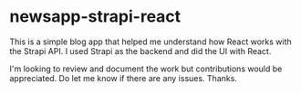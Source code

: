 # newsapp-strapi-react
This is a simple blog app that helped me understand how React works with the Strapi API.
I used Strapi as the backend and did the UI with React.

I'm looking to review and document the work but contributions would be appreciated.
Do let me know if there are any issues. Thanks.
